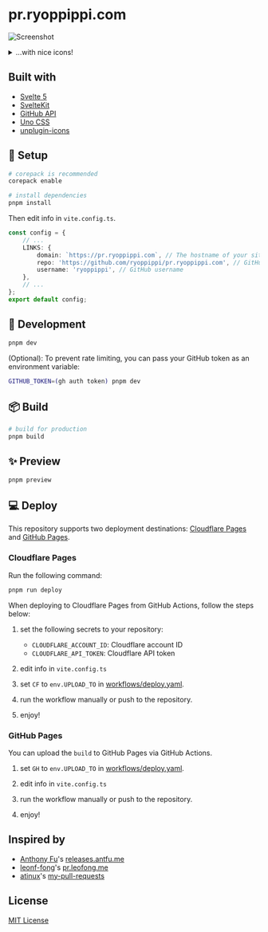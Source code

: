 # pr.ryoppippi.com

![Screenshot](https://github.com/user-attachments/assets/aeb193b5-7afe-4ef2-8078-28f54249f490)

<details>
<summary>...with nice icons!</summary>

https://github.com/user-attachments/assets/d29e0e35-05d5-4271-96dd-981fe29c1f64

</details>

## Built with

- [Svelte 5](https://svelte.dev/)
- [SvelteKit](https://kit.svelte.dev/)
- [GitHub API](https://docs.github.com/en/rest)
- [Uno CSS](https://unocss.dev/)
- [unplugin-icons](https://github.com/unplugin/unplugin-icons)

## 🚀 Setup

```bash
# corepack is recommended
corepack enable

# install dependencies
pnpm install
```

Then edit info in `vite.config.ts`.

```ts
const config = {
	// ...
	LINKS: {
		domain: `https://pr.ryoppippi.com`, // The hostname of your site
		repo: 'https://github.com/ryoppippi/pr.ryoppippi.com', // GitHub repository name ( will be the link of octocat icon 🐱 )
		username: 'ryoppippi', // GitHub username
	},
	// ...
};
export default config;
```

## 🔧 Development

```bash
pnpm dev
```

(Optional): To prevent rate limiting, you can pass your GitHub token as an environment variable:

```bash
GITHUB_TOKEN=(gh auth token) pnpm dev
```

## 📦 Build

```bash
# build for production
pnpm build
```

## ✨ Preview

```bash
pnpm preview
```

## 💻 Deploy

This repository supports two deployment destinations: [Cloudflare Pages](https://pages.cloudflare.com/) and [GitHub Pages](https://pages.github.com/).

### Cloudflare Pages

Run the following command:

```bash
pnpm run deploy
```

When deploying to Cloudflare Pages from GitHub Actions, follow the steps below:

1. set the following secrets to your repository:

   - `CLOUDFLARE_ACCOUNT_ID`: Cloudflare account ID
   - `CLOUDFLARE_API_TOKEN`: Cloudflare API token

2. edit info in `vite.config.ts`

3. set `CF` to `env.UPLOAD_TO` in [workflows/deploy.yaml](./.github/workflows/deploy.yml).

4. run the workflow manually or push to the repository.

5. enjoy!

### GitHub Pages

You can upload the `build` to GitHub Pages via GitHub Actions.

1. set `GH` to `env.UPLOAD_TO` in [workflows/deploy.yaml](./.github/workflows/deploy.yml).

2. edit info in `vite.config.ts`

3. run the workflow manually or push to the repository.

4. enjoy!

## Inspired by

- [Anthony Fu](https://github.com/antfu)'s [releases.antfu.me](https://github.com/antfu/releases.antfu.me)
- [leonf-fong](https://github.com/leon-fong)'s [pr.leofong.me](https://github.com/leon-fong/prs)
- [atinux](https://github.com/atinux)'s [my-pull-requests](https://github.com/atinux/my-pull-requests)

## License

[MIT License](./LICENSE)
